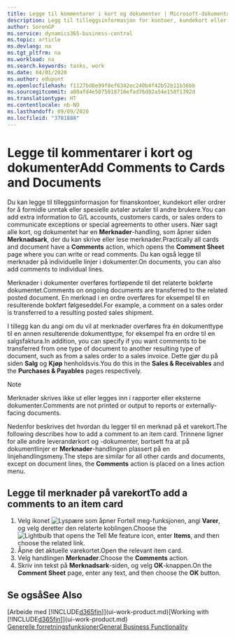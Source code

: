 ```yaml
---
title: Legge til kommentarer i kort og dokumenter | Microsoft-dokumentasjon
description: Legg til tilleggsinformasjon for kontoer, kundekort eller ordrer for å formidle avtaler, for eksempel en spesiell pris eller leveringsmetoden, for andre brukere.
author: SorenGP
ms.service: dynamics365-business-central
ms.topic: article
ms.devlang: na
ms.tgt_pltfrm: na
ms.workload: na
ms.search.keywords: tasks, work
ms.date: 04/01/2020
ms.author: edupont
ms.openlocfilehash: f1127bd8e99f8ef6342ec240b4f42b52b11b36bb
ms.sourcegitcommit: a80afd4e5075018716efad76d82a54e158f1392d
ms.translationtype: HT
ms.contentlocale: nb-NO
ms.lasthandoff: 09/09/2020
ms.locfileid: "3781888"
---
```

# <a name="add-comments-to-cards-and-documents"></a><span data-ttu-id="57f81-103">Legge til kommentarer i kort og dokumenter</span><span class="sxs-lookup"><span data-stu-id="57f81-103">Add Comments to Cards and Documents</span></span>
<span data-ttu-id="57f81-104">Du kan legge til tilleggsinformasjon for finanskontoer, kundekort eller ordrer for å formidle unntak eller spesielle avtaler avtaler til andre brukere.</span><span class="sxs-lookup"><span data-stu-id="57f81-104">You can add extra information to G/L accounts, customers cards, or sales orders to communicate exceptions or special agreements to other users.</span></span>
<span data-ttu-id="57f81-105">Nær sagt alle kort, og dokumentet har en **Merknader**-handling, som åpner siden **Merknadsark**, der du kan skrive eller lese merknader.</span><span class="sxs-lookup"><span data-stu-id="57f81-105">Practically all cards and document have a **Comments** action, which opens the **Comment Sheet** page where you can write or read comments.</span></span> <span data-ttu-id="57f81-106">Du kan også legge til merknader på individuelle linjer i dokumenter.</span><span class="sxs-lookup"><span data-stu-id="57f81-106">On documents, you can also add comments to individual lines.</span></span>

<span data-ttu-id="57f81-107">Merknader i dokumenter overføres fortløpende til det relaterte bokførte dokumentet.</span><span class="sxs-lookup"><span data-stu-id="57f81-107">Comments on ongoing documents are transferred to the related posted document.</span></span> <span data-ttu-id="57f81-108">En merknad i en ordre overføres for eksempel til en resulterende bokført følgeseddel.</span><span class="sxs-lookup"><span data-stu-id="57f81-108">For example, a comment on a sales order is transferred to a resulting posted sales shipment.</span></span>

<span data-ttu-id="57f81-109">I tillegg kan du angi om du vil at merknader overføres fra én dokumenttype til en annen resulterende dokumenttype, for eksempel fra en ordre til en salgsfaktura.</span><span class="sxs-lookup"><span data-stu-id="57f81-109">In addition, you can specify if you want comments to be transferred from one type of document to another resulting type of document, such as from a sales order to a sales invoice.</span></span> <span data-ttu-id="57f81-110">Dette gjør du på siden **Salg** og **Kjøp** henholdsvis.</span><span class="sxs-lookup"><span data-stu-id="57f81-110">You do this in the **Sales & Receivables** and the **Purchases & Payables** pages respectively.</span></span>

> [!NOTE]
> <span data-ttu-id="57f81-111">Merknader skrives ikke ut eller legges inn i rapporter eller eksterne dokumenter.</span><span class="sxs-lookup"><span data-stu-id="57f81-111">Comments are not printed or output to reports or externally-facing documents.</span></span>

<span data-ttu-id="57f81-112">Nedenfor beskrives det hvordan du legger til en merknad på et varekort.</span><span class="sxs-lookup"><span data-stu-id="57f81-112">The following describes how to add a comment to an item card.</span></span> <span data-ttu-id="57f81-113">Trinnene ligner for alle andre leverandørkort og -dokumenter, bortsett fra at på dokumentlinjer er **Merknader**-handlingen plassert på en linjehandlingsmeny.</span><span class="sxs-lookup"><span data-stu-id="57f81-113">The steps are similar for all other cards and documents, except on document lines, the **Comments** action is placed on a lines action menu.</span></span>

## <a name="to-add-a-comments-to-an-item-card"></a><span data-ttu-id="57f81-114">Legge til merknader på varekort</span><span class="sxs-lookup"><span data-stu-id="57f81-114">To add a comments to an item card</span></span>
1. <span data-ttu-id="57f81-115">Velg ikonet ![Lyspære som åpner Fortell meg-funksjonen](media/ui-search/search_small.png "Fortell hva du vil gjøre"), angi **Varer**, og velg deretter den relaterte koblingen.</span><span class="sxs-lookup"><span data-stu-id="57f81-115">Choose the ![Lightbulb that opens the Tell Me feature](media/ui-search/search_small.png "Tell me what you want to do") icon, enter **Items**, and then choose the related link.</span></span>
2. <span data-ttu-id="57f81-116">Åpne det aktuelle varekortet.</span><span class="sxs-lookup"><span data-stu-id="57f81-116">Open the relevant item card.</span></span>
3. <span data-ttu-id="57f81-117">Velg handlingen **Merknader**.</span><span class="sxs-lookup"><span data-stu-id="57f81-117">Choose the **Comments** action.</span></span>
4. <span data-ttu-id="57f81-118">Skriv inn tekst på **Merknadsark**-siden, og velg **OK**-knappen.</span><span class="sxs-lookup"><span data-stu-id="57f81-118">On the **Comment Sheet** page, enter any text, and then choose the **OK** button.</span></span>

## <a name="see-also"></a><span data-ttu-id="57f81-119">Se også</span><span class="sxs-lookup"><span data-stu-id="57f81-119">See Also</span></span>
<span data-ttu-id="57f81-120">[Arbeide med [!INCLUDE[d365fin](includes/d365fin_md.md)]](ui-work-product.md)</span><span class="sxs-lookup"><span data-stu-id="57f81-120">[Working with [!INCLUDE[d365fin](includes/d365fin_md.md)]](ui-work-product.md)</span></span>  
[<span data-ttu-id="57f81-121">Generelle forretningsfunksjoner</span><span class="sxs-lookup"><span data-stu-id="57f81-121">General Business Functionality</span></span>](ui-across-business-areas.md)

